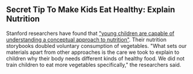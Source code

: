 
## Secret Tip To Make Kids Eat Healthy: Explain Nutrition

Stanford researchers have found that ["young children are capable of understanding a conceptual approach to nutrition"](http://news.stanford.edu/news/2013/july/kids-healthy-eating-070313.html "Kids eat more vegetables after nutrition lessons, Stanford study finds"). Their nutrition storybooks doubled voluntary consumption of vegetables.  "What sets our materials apart from other approaches is the care we took to explain to children why their body needs different kinds of healthy food. We did not train children to eat more vegetables specifically," the researchers said.



